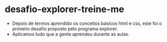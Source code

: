 # desafio-explorer-treine-me

- Depois de termos aprendido os conceitos básicos html e css, este foi o primeiro desafio proposto pelo programa explorer.
- Aplicamos tudo que a gente aprendeu durante as aulas.
